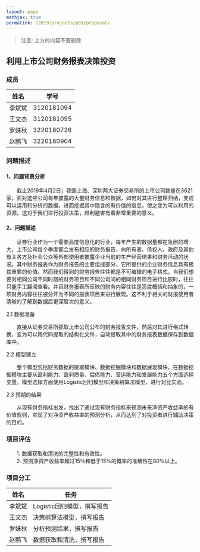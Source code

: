```yaml
---
layout: page
mathjax: true
permalink: /2019/projects/p01/proposal/
---
```


> 注意: 上方的内容不要删除

## 利用上市公司财务报表决策投资

### 成员

姓名 | 学号
---- |-----|
李斌斌 | 3120181094
王文杰 | 3120181095
罗妹秋 | 3220180726
赵鹏飞 | 3220180904

### 问题描述

#### 1、问题背景分析
　　截止2019年4月2日，我国上海、深圳两大证券交易所的上市公司数量在3621家，面对这些公司每年披露的大量财务信息和数据，如何对其进行整理归纳，变成可以运用和分析的数据，进而挖掘其中隐含的有价值的信息，使之变为可以利用的资源，这对于我们进行投资决策，趋利避害有着非常重要的意义。
  
#### 2、问题描述

　　证券行业作为一个需要高度信息化的行业，每年产生的数据量都在急剧的增大，上市公司每个季度都会发布相应的财务报告，向所有者、债权人、政府及其他有关各方及社会公众等外部使用者披露企业当前的生产经营结果和财务活动的状况。其中财务报表作为财务报告的主要组成部分，它所提供的企业财务信息具有极其重要的价值。然而我们得到的财务报告往往都是不可编辑的电子格式，当我们想要对相同公司不同时期的财务项目和不同公司间的相同财务项目进行比较时，往往只能手工翻阅查看。并且财务报表所反映的财务内容往往是高度概括和抽象的，一项财务内容往往被分开为不同的报表项目来进行展现。这不利于相关的财报使用者清晰的了解到数据后更深层次的意义。
  
2.1 数据准备

　　直接从证券交易所抓取上市公司公布的财务报告文件，然后对其进行格式转换，变为可以用代码提取的结构化文件，自动提取其中的财务报表数据保存到数据库中。
  
2.2 模型建立

　　整个模型包括财务数据的提取模块、数据挖掘模块和数据展现模块。在数据挖掘模块主要从盈利能力、盈利质量、偿债能力、营运能力和发展能力五个方面选择变量。模型选择方面使用Logistic回归模型和决策树算法模型，进行对比实验。
  
2.3 预期的结果

　　从现有财务指标出发，找出了通过现有财务指标来预测未来净资产收益率的有价值规则，实现了对净资产收益率的预测分析，从而达到了对投资者进行辅助决策的目的。
  
### 项目评估  
　　1. 数据获取和清洗的完整性和有效性。  
　　2. 预测净资产收益率超过15％和低于15%的概率的准确性在80%以上。
### 项目分工

姓名 | 任务
---- | ----
李斌斌 | Logistic回归模型，撰写报告
王文杰 | 决策树算法模型，撰写报告
罗妹秋 | 分析预测结果，撰写报告
赵鹏飞 | 数据获取和清洗，撰写报告
